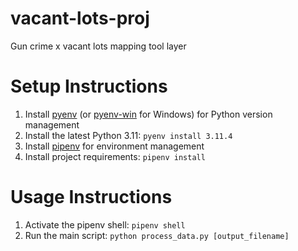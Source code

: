# vacant-lots-proj
Gun crime x vacant lots mapping tool layer

# Setup Instructions
1. Install [pyenv](https://github.com/pyenv/pyenv) (or [pyenv-win](https://github.com/pyenv-win/pyenv-win) for Windows) for Python version management
2. Install the latest Python 3.11: `pyenv install 3.11.4`
3. Install [pipenv](https://github.com/pypa/pipenv) for environment management
4. Install project requirements: `pipenv install`

# Usage Instructions
1. Activate the pipenv shell: `pipenv shell`
2. Run the main script: `python process_data.py [output_filename]`
